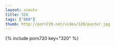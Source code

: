 ```yaml
--- 
layout: sieutv
title: 320
tags: ["000"]
thumb: http://porn720.net/video/320/poster.jpg
---
```

{% include porn720 key="320" %} 
